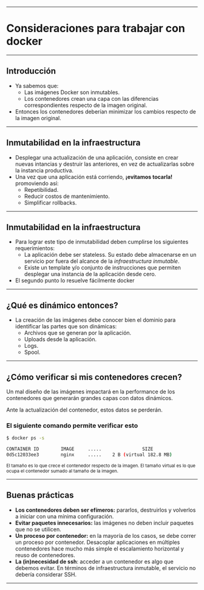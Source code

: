 ***
# Consideraciones para trabajar con docker
---
## Introducción

* Ya sabemos que:
  * Las imágenes Docker son inmutables.
  * Los contenedores crean una capa con las diferencias correspondientes
    respecto de la imagen original.
* Entonces los contenedores deberían minimizar los cambios respecto de la imagen
  original.

---
## Inmutabilidad en la infraestructura

* Desplegar una actualización de una aplicación, consiste en crear nuevas
  intancias y destruir las anteriores, en vez de actualizarlas sobre la
  instancia productiva.
* Una vez que una aplicación está corriendo, **¡evitamos tocarla!** promoviendo
  así:
  * Repetibilidad.
  * Reducir costos de mantenimiento.
  * Simplificar rollbacks.

---
## Inmutabilidad en la infraestructura

* Para lograr este tipo de inmutabilidad deben cumplirse los siguientes
  requerimientos:
  * La aplicación debe ser stateless. Su estado debe almacenarse en un servicio
    por fuera del alcance de la *infraestructura inmutable*.
  * Existe un template y/o conjunto de instrucciones que permiten desplegar una
    instancia de la aplicación desde cero.
* El segundo punto lo resuelve fácilmente docker

---
## ¿Qué es dinámico entonces?

* La creación de las imágenes debe conocer bien el dominio para identificar las
  partes que son dinámicas:
  * Archivos que se generan por la aplicación.
  * Uploads desde la aplicación.
  * Logs.
  * Spool.

---
## ¿Cómo verificar si mis contenedores crecen?

Un mal diseño de las imágenes impactará en la performance de los contenedores
que generarán grandes capas con datos dinámicos.

Ante la actualización del contenedor, estos datos se perderán.

### El siguiente comando permite verificar esto

```bash
$ docker ps -s

CONTAINER ID        IMAGE     .....               SIZE
0d5c12033ee3        nginx     .....    2 B (virtual 182.8 MB)

```
<small>
El tamaño es lo que crece el contenedor respecto de la imagen. El tamaño virtual
es lo que ocupa el contenedor sumado al tamaño de la imagen.
</small>

---
## Buenas prácticas

* **Los contenedores deben ser efímeros:** pararlos, destruirlos y volverlos 
  a iniciar con una mínima configuración.
* **Evitar paquetes innecesarios:** las imágenes no deben incluir paquetes que
  no se utilicen.
* **Un proceso por contenedor:** en la mayoría de los casos, se debe correr un
  proceso por contenedor. Desacoplar aplicaciones en múltiples contenedores
  hace mucho más simple el escalamiento horizontal y reuso de contenedores.
* **La (in)necesidad de ssh**: acceder a un contenedor es algo que debemos
  evitar. En términos de infraestructura inmutable, el servicio no debería
  considerar SSH.
***


